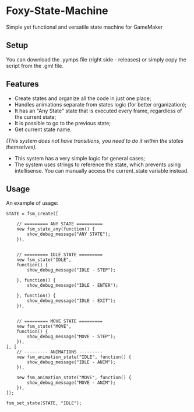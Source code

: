 # Foxy-State-Machine
Simple yet functional and versatile state machine for GameMaker

## Setup ##

You can download the .yymps file (right side - releases) or simply copy the script from the .gml file.


## Features ##

* Create states and organize all the code in just one place;
* Handles animations separate from states logic (for better organization);
* It has an "Any State" state that is executed every frame, regardless of the current state;
* It is possible to go to the previous state;
* Get current state name.

*(This system does not have transitions, you need to do it within the states themselves).*
* This system has a very simple logic for general cases;
* The system uses strings to reference the state, which prevents using intellisense. You can manually access the current_state variable instead.


## Usage ##

An example of usage:

```gml
STATE = fsm_create([
	
	// ========= ANY STATE ==========
	new fsm_state_any(function() {
		show_debug_message("ANY STATE");
	}),

	
	// ========= IDLE STATE =========
	new fsm_state("IDLE",
	function() {
		show_debug_message("IDLE - STEP");
		
	}, function() {
		show_debug_message("IDLE - ENTER");
		
	}, function() {
		show_debug_message("IDLE - EXIT");
	}),
	
	
	// ========= MOVE STATE =========
	new fsm_state("MOVE",
	function() {
		show_debug_message("MOVE - STEP");
	}),
], [
	// --------- ANIMATIONS ---------
	new fsm_animation_state("IDLE", function() {
		show_debug_message("IDLE - ANIM");
	}),
	
	new fsm_animation_state("MOVE", function() {
		show_debug_message("MOVE - ANIM");
	}),
]);

fsm_set_state(STATE, "IDLE");
```
